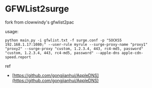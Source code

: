 # GFWList2surge

fork from clowwindy's gfwlist2pac

usage:


```
python main.py -i gfwlist.txt -f surge.conf -p "SOCKS5 192.168.1.17:1080;" --user-rule myrule --surge-proxy-name "proxy1" "proxy2" --surge-proxy "custom, 1.2.3.4, 443, rc4-md5, password" "custom, 1.2.3.4, 443, rc4-md5, password" --apple-dns apple-cdn-speed.report
```


ref

* [https://github.com/gongjianhui/AppleDNS](https://github.com/gongjianhui/AppleDNS)

